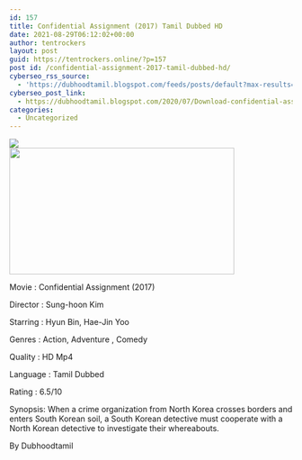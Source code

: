 ```yaml
---
id: 157
title: Confidential Assignment (2017) Tamil Dubbed HD
date: 2021-08-29T06:12:02+00:00
author: tentrockers
layout: post
guid: https://tentrockers.online/?p=157
post id: /confidential-assignment-2017-tamil-dubbed-hd/
cyberseo_rss_source:
  - 'https://dubhoodtamil.blogspot.com/feeds/posts/default?max-results=150&start-index=151'
cyberseo_post_link:
  - https://dubhoodtamil.blogspot.com/2020/07/Download-confidential-assignment-Movie-HD.html
categories:
  - Uncategorized
---
```

<div class="media_block">
  <img src="https://1.bp.blogspot.com/-0-ejFylauCk/XyKj6yosEtI/AAAAAAAAB0A/fXeldOjxq3EuktgBPvNppAjG9G4wgO_ogCNcBGAsYHQ/s72-w400-h225-c/p13757595_v_h10_aa.jpg" class="media_thumbnail" />
</div>

<div class="separator">
  <a href="https://1.bp.blogspot.com/-0-ejFylauCk/XyKj6yosEtI/AAAAAAAAB0A/fXeldOjxq3EuktgBPvNppAjG9G4wgO_ogCNcBGAsYHQ/s1920/p13757595_v_h10_aa.jpg"><img loading="lazy" border="0" data-original-height="1080" data-original-width="1920" height="225" src="https://1.bp.blogspot.com/-0-ejFylauCk/XyKj6yosEtI/AAAAAAAAB0A/fXeldOjxq3EuktgBPvNppAjG9G4wgO_ogCNcBGAsYHQ/w400-h225/p13757595_v_h10_aa.jpg" width="400" /></a>
</div>

Movie	<span></span>:	<span></span>Confidential Assignment (2017)

Director	<span></span>:	<span></span>Sung-hoon Kim

Starring	<span></span>:	<span></span>Hyun Bin, Hae-Jin Yoo

Genres	<span></span>:	<span></span>Action, Adventure , Comedy

Quality	<span></span>:	<span></span>HD Mp4

Language	<span></span>:	<span></span>Tamil Dubbed

Rating	<span></span>:	<span></span>6.5/10

Synopsis: When a crime organization from North Korea crosses borders and enters South Korean soil, a South Korean detective must cooperate with a North Korean detective to investigate their whereabouts.

<span>By Dubhoodtamil</span>